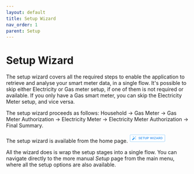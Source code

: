 ```yaml
---
layout: default
title: Setup Wizard
nav_order: 1
parent: Setup
---
```


# Setup Wizard

The setup wizard covers all the required steps to enable the application to retrieve and analyse your smart meter data, in a single flow. It's possible to skip either Electricity or Gas meter setup, if one of them is not required or available. If you only have a Gas smart meter, you can skip the Electricity Meter setup, and vice versa.

The setup wizard proceeds as follows:  Household -> Gas Meter -> Gas Meter Authorization -> Electricity Meter -> Electricity Meter Authorization -> Final Summary.
 
The setup wizard is available from the home page. <img src="../assets/img/setup/SetupWizardIcon.png" alt="Setup Wizard Icon" width="100" height="25">

All the wizard does is wrap the setup stages into a single flow. You can navigate directly to the more manual *Setup* page from the main menu, where all the setup options are also available.
